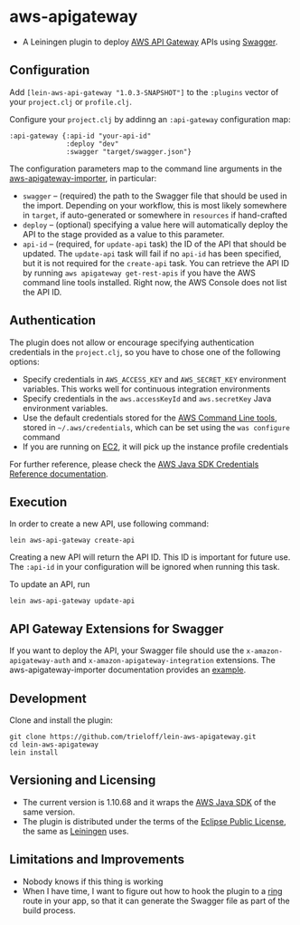 # aws-apigateway

- A Leiningen plugin to deploy [AWS API Gateway](https://aws.amazon.com/api-gateway/) APIs using [Swagger](http://swagger.io).

## Configuration

Add `[lein-aws-api-gateway "1.0.3-SNAPSHOT"]` to the `:plugins` vector of your
`project.clj` or `profile.clj`.

Configure your `project.clj` by addinng an `:api-gateway` configuration map:

```
:api-gateway {:api-id "your-api-id"
              :deploy "dev"
              :swagger "target/swagger.json"}
```

The configuration parameters map to the command line arguments in the [aws-apigateway-importer](https://github.com/awslabs/aws-apigateway-importer), in particular:

* `swagger` – (required) the path to the Swagger file that should be used in the import. Depending on your workflow, this is most likely somewhere in `target`, if auto-generated or somewhere in `resources` if hand-crafted
* `deploy` – (optional) specifying a value here will automatically deploy the API to the stage provided as a value to this parameter.
* `api-id` – (required, for `update-api` task) the ID of the API that should be updated. The `update-api` task will fail if no `api-id` has been specified, but it is not required for the `create-api` task. You can retrieve the API ID by running `aws apigateway get-rest-apis` if you have the AWS command line tools installed. Right now, the AWS Console does not list the API ID.

## Authentication

The plugin does not allow or encourage specifying authentication credentials in the `project.clj`, so you have to chose one of the following options:
* Specify credentials in `AWS_ACCESS_KEY` and `AWS_SECRET_KEY` environment variables. This works well for continuous integration environments
* Specify credentials in the `aws.accessKeyId` and `aws.secretKey` Java environment variables.
* Use the default credentials stored for the [AWS Command Line tools](https://aws.amazon.com/cli/), stored in `~/.aws/credentials`, which can be set using the `was configure` command
* If you are running on [EC2](https://aws.amazon.com/ec2/), it will pick up the instance profile credentials

For further reference, please check the [AWS Java SDK Credentials Reference documentation](http://docs.aws.amazon.com/AWSSdkDocsJava/latest/DeveloperGuide/credentials.html).

## Execution

In order to create a new API, use following command:

```
lein aws-api-gateway create-api
```

Creating a new API will return the API ID. This ID is important for future use. The `:api-id` in your configuration will be ignored when running this task.

To update an API, run

```
lein aws-api-gateway update-api
```

## API Gateway Extensions for Swagger

If you want to deploy the API, your Swagger file should use the `x-amazon-apigateway-auth` and `x-amazon-apigateway-integration` extensions. The aws-apigateway-importer documentation provides an [example](https://github.com/awslabs/aws-apigateway-importer#api-gateway-extension-example).

## Development

Clone and install the plugin:

```
git clone https://github.com/trieloff/lein-aws-apigateway.git
cd lein-aws-apigateway
lein install

```

## Versioning and Licensing

* The current version is 1.10.68 and it wraps the [AWS Java SDK](https://aws.amazon.com/sdk-for-java/) of the same version.
* The plugin is distributed under the terms of the [Eclipse Public License](https://github.com/trieloff/lein-aws-apigateway/blob/master/LICENSE), the same as [Leiningen](http://leiningen.org) uses.

## Limitations and Improvements

* Nobody knows if this thing is working
* When I have time, I want to figure out how to hook the plugin to a [ring](https://github.com/ring-clojure) route in your app, so that it can generate the Swagger file as part of the build process.
